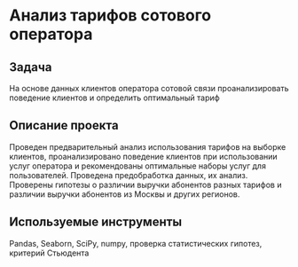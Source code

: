 # Анализ тарифов сотового оператора

## Задача
На основе данных клиентов оператора сотовой связи проанализировать поведение клиентов и определить оптимальный тариф

## Описание проекта
Проведен предварительный анализ использования тарифов на выборке клиентов,
проанализировано поведение клиентов при использовании услуг оператора и
рекомендованы оптимальные наборы услуг для пользователей. Проведена предобработка
данных, их анализ. Проверены гипотезы о различии выручки абонентов разных тарифов и
различии выручки абонентов из Москвы и других регионов.

## Используемые инструменты
Pandas, Seaborn, SciPy, numpy, проверка статистических гипотез, критерий Стьюдента

